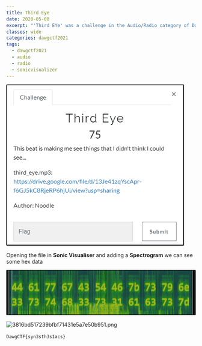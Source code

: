 ```yaml
---
title: Third Eye
date: 2020-05-08
excerpt: "'Third EYe' was a challenge in the Audio/Radio category of DawgCTF 2021"
classes: wide
categories: dawgctf2021
tags:
  - dawgctf2021
  - audio
  - radio
  - sonicvisualizer
---
```



![img](/assets/images/ctf/dawgctf2021-thirdeye/0.png)

Opening the file in **Sonic Visualiser** and adding a **Spectrogram** we can see some hex data


![img](/assets/images/ctf/dawgctf2021-thirdeye/1.png)

![3816bd517239bfbf71431e5a7e50b951.png](:/721f53fa5aa547d599382463f5dfe241)

`DawgCTF{syn3sth3s1acs}`
